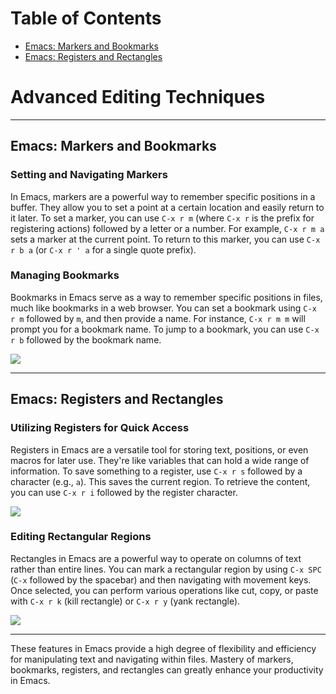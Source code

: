 # Table of Contents
- [Emacs: Markers and Bookmarks](#emacs-markers-and-bookmarks)
- [Emacs: Registers and Rectangles](#emacs-registers-and-rectangles)

# Advanced Editing Techniques
---

## Emacs: Markers and Bookmarks

### Setting and Navigating Markers

In Emacs, markers are a powerful way to remember specific positions in a buffer. They allow you to set a point at a certain location and easily return to it later. To set a marker, you can use `C-x r m` (where `C-x r` is the prefix for registering actions) followed by a letter or a number. For example, `C-x r m a` sets a marker at the current point. To return to this marker, you can use `C-x r b a` (or `C-x r ' a` for a single quote prefix).

### Managing Bookmarks

Bookmarks in Emacs serve as a way to remember specific positions in files, much like bookmarks in a web browser. You can set a bookmark using `C-x r m` followed by `m`, and then provide a name. For instance, `C-x r m m` will prompt you for a bookmark name. To jump to a bookmark, you can use `C-x r b` followed by the bookmark name.

![](http://xahlee.info/emacs/emacs/i/emacs_bookmark_2022-10-04.png)

---

## Emacs: Registers and Rectangles

### Utilizing Registers for Quick Access

Registers in Emacs are a versatile tool for storing text, positions, or even macros for later use. They're like variables that can hold a wide range of information. To save something to a register, use `C-x r s` followed by a character (e.g., `a`). This saves the current region. To retrieve the content, you can use `C-x r i` followed by the register character.

![](http://xahlee.info/emacs/emacs/i/emacs_menu_2021-07-19.png)

### Editing Rectangular Regions

Rectangles in Emacs are a powerful way to operate on columns of text rather than entire lines. You can mark a rectangular region by using `C-x SPC` (`C-x` followed by the spacebar) and then navigating with movement keys. Once selected, you can perform various operations like cut, copy, or paste with `C-x r k` (kill rectangle) or `C-x r y` (yank rectangle).

![](https://i.stack.imgur.com/olHcG.png)

---

These features in Emacs provide a high degree of flexibility and efficiency for manipulating text and navigating within files. Mastery of markers, bookmarks, registers, and rectangles can greatly enhance your productivity in Emacs.
